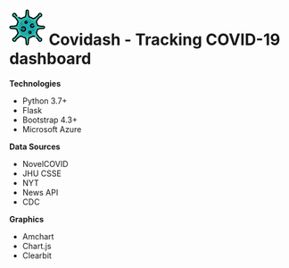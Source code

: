 # ![logo](/static/favicon/virus2.png) **Covidash - Tracking COVID-19 dashboard**

**Technologies**

-   Python 3.7+
-   Flask
-   Bootstrap 4.3+
-   Microsoft Azure

**Data Sources**

-   NovelCOVID
-   JHU CSSE
-   NYT
-   News API
-   CDC

**Graphics**

-   Amchart
-   Chart.js
-   Clearbit
